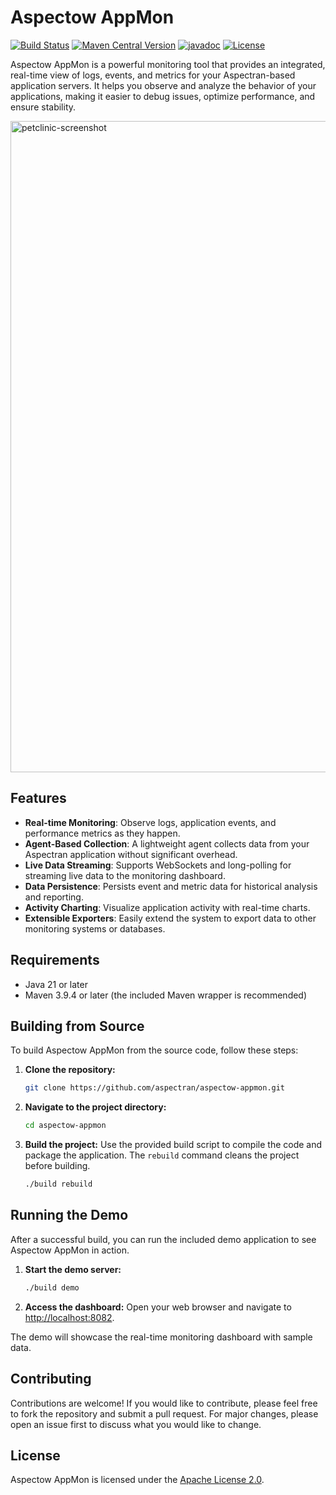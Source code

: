 # Aspectow AppMon

[![Build Status](https://github.com/aspectran/aspectow-appmon/workflows/Java%20CI/badge.svg)](https://github.com/aspectran/aspectow-appmon/actions?query=workflow%3A%22Java+CI%22)
[![Maven Central Version](https://img.shields.io/maven-central/v/com.aspectran/aspectow-appmon)](https://central.sonatype.com/artifact/com.aspectran/aspectow-appmon)
[![javadoc](https://javadoc.io/badge2/com.aspectran/aspectow-appmon/javadoc.svg)](https://javadoc.io/doc/com.aspectran/aspectow-appmon)
[![License](https://img.shields.io/:license-apache-brightgreen.svg)](https://www.apache.org/licenses/LICENSE-2.0.html)

Aspectow AppMon is a powerful monitoring tool that provides an integrated, real-time view of logs, events, and metrics for your Aspectran-based application servers. It helps you observe and analyze the behavior of your applications, making it easier to debug issues, optimize performance, and ensure stability.

<img width="1042" alt="petclinic-screenshot" src="https://aspectran.com/images/projects/appmon.png">

## Features

- **Real-time Monitoring**: Observe logs, application events, and performance metrics as they happen.
- **Agent-Based Collection**: A lightweight agent collects data from your Aspectran application without significant overhead.
- **Live Data Streaming**: Supports WebSockets and long-polling for streaming live data to the monitoring dashboard.
- **Data Persistence**: Persists event and metric data for historical analysis and reporting.
- **Activity Charting**: Visualize application activity with real-time charts.
- **Extensible Exporters**: Easily extend the system to export data to other monitoring systems or databases.

## Requirements

- Java 21 or later
- Maven 3.9.4 or later (the included Maven wrapper is recommended)

## Building from Source

To build Aspectow AppMon from the source code, follow these steps:

1.  **Clone the repository:**
    ```sh
    git clone https://github.com/aspectran/aspectow-appmon.git
    ```

2.  **Navigate to the project directory:**
    ```sh
    cd aspectow-appmon
    ```

3.  **Build the project:**
    Use the provided build script to compile the code and package the application. The `rebuild` command cleans the project before building.
    ```sh
    ./build rebuild
    ```

## Running the Demo

After a successful build, you can run the included demo application to see Aspectow AppMon in action.

1.  **Start the demo server:**
    ```sh
    ./build demo
    ```

2.  **Access the dashboard:**
    Open your web browser and navigate to [http://localhost:8082](http://localhost:8082).

The demo will showcase the real-time monitoring dashboard with sample data.

## Contributing

Contributions are welcome! If you would like to contribute, please feel free to fork the repository and submit a pull request. For major changes, please open an issue first to discuss what you would like to change.

## License

Aspectow AppMon is licensed under the [Apache License 2.0](LICENSE.txt).
